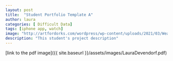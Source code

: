 ```yaml
---
layout: post
title:  "Student Portfolio Template A"
author: laura
categories: [ Difficult Data]
tags: [iphone app, watch]
image: "http://artfordorks.com/wordpress/wp-content/uploads/2021/03/WearAnimation_Web.gif"
description: "This student's project description"
---
```



[link to the pdf image]({{ site.baseurl }}/assets/images/LauraDevendorf.pdf)

